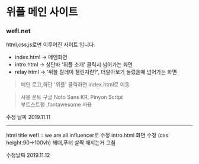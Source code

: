 

 # 위플 메인 사이트
 ### wefl.net  

 html,css,js로만 이루어진 사이트 입니다.

 * index.html -> 메인화면
 * intro.html -> 상단바 '위플 소개' 클릭시 넘어가는 화면
 * relay html -> '위플 릴레이 챌린지란?', 더알아보기 눌렀을때 넘어가는 화면 

 > 메인 로고,하단 '위플' 클릭하면 index.html로 이동

 > 사용 폰트 구글 Noto Sans KR, Pinyon Script  
 > 부트스트랩 ,fontawesome 사용

 수정 날짜 2019.11.11
 
 ---
 
 html title wefl :: we are all influencer로 수정
 intro.html 화면 수정 (css height:90->100vh) 헤더,푸터 살짝 깨지는거 고침
 
 수정날짜 2019.11.12
